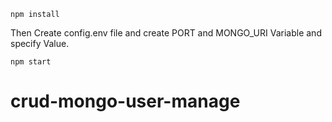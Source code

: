 ```
npm install
```
Then Create config.env file and create PORT and MONGO_URI Variable and specify Value.
```
npm start
```
# crud-mongo-user-manage
